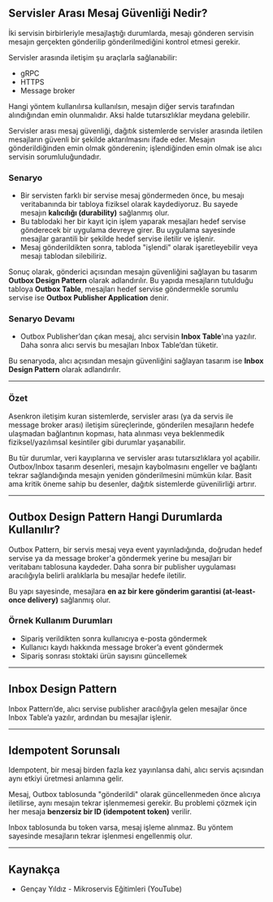 ## Servisler Arası Mesaj Güvenliği Nedir?

İki servisin birbirleriyle mesajlaştığı durumlarda, mesajı gönderen servisin mesajın gerçekten gönderilip gönderilmediğini kontrol etmesi gerekir.

Servisler arasında iletişim şu araçlarla sağlanabilir:

- gRPC
- HTTPS
- Message broker

Hangi yöntem kullanılırsa kullanılsın, mesajın diğer servis tarafından alındığından emin olunmalıdır. Aksi halde tutarsızlıklar meydana gelebilir.

Servisler arası mesaj güvenliği, dağıtık sistemlerde servisler arasında iletilen mesajların güvenli bir şekilde aktarılmasını ifade eder. Mesajın gönderildiğinden emin olmak gönderenin; işlendiğinden emin olmak ise alıcı servisin sorumluluğundadır.

### Senaryo

- Bir servisten farklı bir servise mesaj göndermeden önce, bu mesajı veritabanında bir tabloya fiziksel olarak kaydediyoruz. Bu sayede mesajın **kalıcılığı (durability)** sağlanmış olur.
- Bu tablodaki her bir kayıt için işlem yaparak mesajları hedef servise gönderecek bir uygulama devreye girer. Bu uygulama sayesinde mesajlar garantili bir şekilde hedef servise iletilir ve işlenir.
- Mesaj gönderildikten sonra, tabloda "işlendi" olarak işaretleyebilir veya mesajı tablodan silebiliriz.

Sonuç olarak, gönderici açısından mesajın güvenliğini sağlayan bu tasarım **Outbox Design Pattern** olarak adlandırılır. Bu yapıda mesajların tutulduğu tabloya **Outbox Table**, mesajları hedef servise göndermekle sorumlu servise ise **Outbox Publisher Application** denir.

### Senaryo Devamı

- Outbox Publisher’dan çıkan mesaj, alıcı servisin **Inbox Table**’ına yazılır. Daha sonra alıcı servis bu mesajları Inbox Table’dan tüketir.

Bu senaryoda, alıcı açısından mesajın güvenliğini sağlayan tasarım ise **Inbox Design Pattern** olarak adlandırılır.

---

### Özet

Asenkron iletişim kuran sistemlerde, servisler arası (ya da servis ile message broker arası) iletişim süreçlerinde, gönderilen mesajların hedefe ulaşmadan bağlantının kopması, hata alınması veya beklenmedik fiziksel/yazılımsal kesintiler gibi durumlar yaşanabilir.

Bu tür durumlar, veri kayıplarına ve servisler arası tutarsızlıklara yol açabilir. Outbox/Inbox tasarım desenleri, mesajın kaybolmasını engeller ve bağlantı tekrar sağlandığında mesajın yeniden gönderilmesini mümkün kılar. Basit ama kritik öneme sahip bu desenler, dağıtık sistemlerde güvenilirliği artırır.

---

## Outbox Design Pattern Hangi Durumlarda Kullanılır?

Outbox Pattern, bir servis mesaj veya event yayınladığında, doğrudan hedef servise ya da message broker'a göndermek yerine bu mesajları bir veritabanı tablosuna kaydeder. Daha sonra bir publisher uygulaması aracılığıyla belirli aralıklarla bu mesajlar hedefe iletilir.

Bu yapı sayesinde, mesajlara **en az bir kere gönderim garantisi (at-least-once delivery)** sağlanmış olur.

### Örnek Kullanım Durumları

- Sipariş verildikten sonra kullanıcıya e-posta göndermek
- Kullanıcı kaydı hakkında message broker’a event göndermek
- Sipariş sonrası stoktaki ürün sayısını güncellemek

---

## Inbox Design Pattern

Inbox Pattern’de, alıcı servise publisher aracılığıyla gelen mesajlar önce Inbox Table’a yazılır, ardından bu mesajlar işlenir.

---

## Idempotent Sorunsalı

Idempotent, bir mesaj birden fazla kez yayınlansa dahi, alıcı servis açısından aynı etkiyi üretmesi anlamına gelir.

Mesaj, Outbox tablosunda "gönderildi" olarak güncellenmeden önce alıcıya iletilirse, aynı mesajın tekrar işlenmemesi gerekir. Bu problemi çözmek için her mesaja **benzersiz bir ID (idempotent token)** verilir.

Inbox tablosunda bu token varsa, mesaj işleme alınmaz. Bu yöntem sayesinde mesajların tekrar işlenmesi engellenmiş olur.

---

## Kaynakça

- Gençay Yıldız - Mikroservis Eğitimleri (YouTube)
